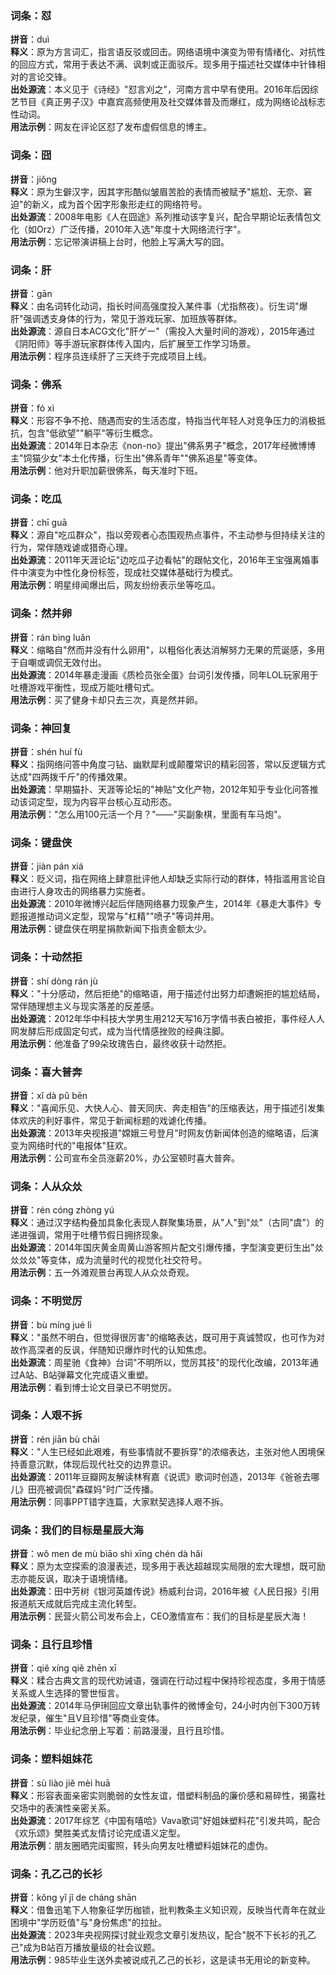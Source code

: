 <!-- 作者 DeepSeek R1 Lite Preview 2025/02/22 -->
### 词条：怼  
**拼音**：duì  
**释义**：原为方言词汇，指言语反驳或回击。网络语境中演变为带有情绪化、对抗性的回应方式，常用于表达不满、讽刺或正面驳斥。现多用于描述社交媒体中针锋相对的言论交锋。  
**出处源流**：本义见于《诗经》"怼言刈之"，河南方言中早有使用。2016年后因综艺节目《真正男子汉》中嘉宾高频使用及社交媒体普及而爆红，成为网络论战标志性动词。  
**用法示例**：网友在评论区怼了发布虚假信息的博主。

<!-- 作者 DeepSeek R1 Lite Preview 2025/02/22 -->
### 词条：囧  
**拼音**：jiǒng  
**释义**：原为生僻汉字，因其字形酷似皱眉苦脸的表情而被赋予"尴尬、无奈、窘迫"的新义，成为首个因字形象形走红的网络符号。  
**出处源流**：2008年电影《人在囧途》系列推动该字复兴，配合早期论坛表情包文化（如Orz）广泛传播，2010年入选"年度十大网络流行字"。  
**用法示例**：忘记带演讲稿上台时，他脸上写满大写的囧。

<!-- 作者 DeepSeek R1 Lite Preview 2025/02/22 -->
### 词条：肝  
**拼音**：gān  
**释义**：由名词转化动词，指长时间高强度投入某件事（尤指熬夜）。衍生词"爆肝"强调透支身体的行为，常见于游戏玩家、加班族等群体。  
**出处源流**：源自日本ACG文化"肝ゲー"（需投入大量时间的游戏），2015年通过《阴阳师》等手游玩家群体传入国内，后扩展至工作学习场景。  
**用法示例**：程序员连续肝了三天终于完成项目上线。

<!-- 作者 DeepSeek R1 Lite Preview 2025/02/22 -->
### 词条：佛系  
**拼音**：fó xì  
**释义**：形容不争不抢、随遇而安的生活态度，特指当代年轻人对竞争压力的消极抵抗，包含"低欲望""躺平"等衍生概念。  
**出处源流**：2014年日本杂志《non-no》提出"佛系男子"概念，2017年经微博博主"饲猫少女"本土化传播，衍生出"佛系青年""佛系追星"等变体。  
**用法示例**：他对升职加薪很佛系，每天准时下班。

<!-- 作者 DeepSeek R1 Lite Preview 2025/02/22 -->
### 词条：吃瓜  
**拼音**：chī guā  
**释义**：源自"吃瓜群众"，指以旁观者心态围观热点事件，不主动参与但持续关注的行为，常伴随戏谑或猎奇心理。  
**出处源流**：2011年天涯论坛"边吃瓜子边看帖"的跟帖文化，2016年王宝强离婚事件中演变为中性化身份标签，现成社交媒体基础行为模式。  
**用法示例**：明星绯闻爆出后，网友纷纷表示坐等吃瓜。

<!-- 作者 DeepSeek R1 Lite Preview 2025/02/22 -->
### 词条：然并卵  
**拼音**：rán bìng luǎn  
**释义**：缩略自"然而并没有什么卵用"，以粗俗化表达消解努力无果的荒诞感，多用于自嘲或调侃无效付出。  
**出处源流**：2014年暴走漫画《质检员张全蛋》台词引发传播，同年LOL玩家用于吐槽游戏平衡性，现成万能吐槽句式。  
**用法示例**：买了健身卡却只去三次，真是然并卵。

<!-- 作者 DeepSeek R1 Lite Preview 2025/02/22 -->
### 词条：神回复  
**拼音**：shén huí fù  
**释义**：指网络问答中角度刁钻、幽默犀利或颠覆常识的精彩回答，常以反逻辑方式达成"四两拨千斤"的传播效果。  
**出处源流**：早期猫扑、天涯等论坛的"神贴"文化产物，2012年知乎专业化问答推动该词定型，现为内容平台核心互动形态。  
**用法示例**："怎么用100元活一个月？"——"买副象棋，里面有车马炮"。

<!-- 作者 DeepSeek R1 Lite Preview 2025/02/22 -->
### 词条：键盘侠  
**拼音**：jiàn pán xiá  
**释义**：贬义词，指在网络上肆意批评他人却缺乏实际行动的群体，特指滥用言论自由进行人身攻击的网络暴力实施者。  
**出处源流**：2010年微博兴起后伴随网络暴力现象产生，2014年《暴走大事件》专题报道推动词义定型，现常与"杠精""喷子"等词并用。  
**用法示例**：键盘侠在明星捐款新闻下指责金额太少。

<!-- 作者 DeepSeek R1 Lite Preview 2025/02/22 -->
### 词条：十动然拒  
**拼音**：shí dòng rán jù  
**释义**："十分感动，然后拒绝"的缩略语，用于描述付出努力却遭婉拒的尴尬结局，常伴随理想主义与现实落差的反差感。  
**出处源流**：2012年华中科技大学男生用212天写16万字情书表白被拒，事件经人人网发酵后形成固定句式，成为当代情感挫败的经典注脚。  
**用法示例**：他准备了99朵玫瑰告白，最终收获十动然拒。

<!-- 作者 DeepSeek R1 Lite Preview 2025/02/22 -->
### 词条：喜大普奔  
**拼音**：xǐ dà pǔ bēn  
**释义**："喜闻乐见、大快人心、普天同庆、奔走相告"的压缩表达，用于描述引发集体欢庆的利好事件，常见于新闻标题的戏谑化传播。  
**出处源流**：2013年央视报道"嫦娥三号登月"时网友仿新闻体创造的缩略语，后演变为网络时代的"电报体"狂欢。  
**用法示例**：公司宣布全员涨薪20%，办公室顿时喜大普奔。

<!-- 作者 DeepSeek R1 Lite Preview 2025/02/22 -->
### 词条：人从众𠈌  
**拼音**：rén cóng zhòng yú  
**释义**：通过汉字结构叠加具象化表现人群聚集场景，从"人"到"𠈌"（古同"虞"）的递进强调，常用于吐槽节假日拥挤现象。  
**出处源流**：2014年国庆黄金周黄山游客照片配文引爆传播，字型演变更衍生出"𠈌𠈌𠈌𠈌"等变体，成为流量时代的视觉化社交符号。  
**用法示例**：五一外滩观景台再现人从众𠈌奇观。

<!-- 作者 DeepSeek R1 Lite Preview 2025/02/22 -->
### 词条：不明觉厉  
**拼音**：bù míng jué lì  
**释义**："虽然不明白，但觉得很厉害"的缩略表达，既可用于真诚赞叹，也可作为对故作高深者的反讽，伴随知识爆炸时代的认知焦虑。  
**出处源流**：周星驰《食神》台词"不明所以，觉厉其技"的现代化改编，2013年通过A站、B站弹幕文化完成语义重塑。  
**用法示例**：看到博士论文目录已不明觉厉。

<!-- 作者 DeepSeek R1 Lite Preview 2025/02/22 -->
### 词条：人艰不拆  
**拼音**：rén jiān bù chāi  
**释义**："人生已经如此艰难，有些事情就不要拆穿"的浓缩表达，主张对他人困境保持善意沉默，体现后现代社交的边界意识。  
**出处源流**：2011年豆瓣网友解读林宥嘉《说谎》歌词时创造，2013年《爸爸去哪儿》田亮被调侃"森碟妈"时广泛传播。  
**用法示例**：同事PPT错字连篇，大家默契选择人艰不拆。

<!-- 作者 DeepSeek R1 Lite Preview 2025/02/22 -->
### 词条：我们的目标是星辰大海  
**拼音**：wǒ men de mù biāo shì xīng chén dà hǎi  
**释义**：原为太空探索的浪漫表述，现多用于表达超越现实局限的宏大理想，既可励志亦能反讽，取决于语境情绪。  
**出处源流**：田中芳树《银河英雄传说》杨威利台词，2016年被《人民日报》引用报道航天成就后完成主流化转型。  
**用法示例**：民营火箭公司发布会上，CEO激情宣布：我们的目标是星辰大海！

<!-- 作者 DeepSeek R1 Lite Preview 2025/02/22 -->
### 词条：且行且珍惜  
**拼音**：qiě xíng qiě zhēn xī  
**释义**：糅合古典文言的现代劝诫语，强调在行动过程中保持珍视态度，多用于情感关系或人生选择的警世恒言。  
**出处源流**：2014年马伊琍回应文章出轨事件的微博金句，24小时内创下300万转发纪录，催生"且V且珍惜"等商业变体。  
**用法示例**：毕业纪念册上写着：前路漫漫，且行且珍惜。

<!-- 作者 DeepSeek R1 Lite Preview 2025/02/22 -->
### 词条：塑料姐妹花  
**拼音**：sù liào jiě mèi huā  
**释义**：形容表面亲密实则脆弱的女性友谊，借塑料制品的廉价感和易碎性，揭露社交场中的表演性亲密关系。  
**出处源流**：2017年综艺《中国有嘻哈》Vava歌词"好姐妹塑料花"引发共鸣，配合《欢乐颂》樊胜美式友情讨论完成语义定型。  
**用法示例**：朋友圈晒完闺蜜照，转头向男友吐槽塑料姐妹花的虚伪。

<!-- 作者 DeepSeek R1 Lite Preview 2025/02/22 -->
### 词条：孔乙己的长衫  
**拼音**：kǒng yǐ jǐ de cháng shān  
**释义**：借鲁迅笔下人物象征学历枷锁，批判教条主义知识观，反映当代青年在就业困境中"学历贬值"与"身份焦虑"的拉扯。  
**出处源流**：2023年央视网探讨就业观念文章引发热议，配合"脱不下长衫的孔乙己"成为B站百万播放量级的社会议题。  
**用法示例**：985毕业生送外卖被说成孔乙己的长衫，这是读书无用论的新变种。
